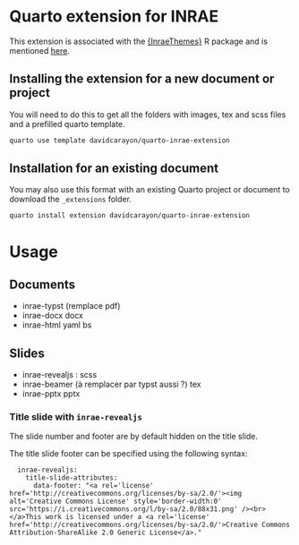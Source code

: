 # Quarto extension for INRAE

This extension is associated with the [{InraeThemes}](https://github.com/davidcarayon/InraeThemes) R package and is mentioned [here](https://github.com/davidcarayon/InraeThemes#templates-quarto).

## Installing the extension for a new document or project

You will need to do this to get all the folders with images, tex and scss files and a prefilled quarto template.

```bash
quarto use template davidcarayon/quarto-inrae-extension
```

## Installation for an existing document

You may also use this format with an existing Quarto project or document to download the `_extensions` folder.

```bash
quarto install extension davidcarayon/quarto-inrae-extension
```

# Usage

## Documents

<!-- 3 caps side by side -->

* inrae-typst (remplace pdf)
* inrae-docx docx
* inrae-html yaml bs

## Slides

<!-- 3 caps side by side -->

* inrae-revealjs : scss
* inrae-beamer (à remplacer par typst aussi ?) tex
* inrae-pptx pptx 

### Title slide with `inrae-revealjs`

The slide number and footer are by default hidden on the title slide.

The title slide footer can be specified using the following syntax:

```
  inrae-revealjs:
    title-slide-attributes:
      data-footer: "<a rel='license' href='http://creativecommons.org/licenses/by-sa/2.0/'><img alt='Creative Commons License' style='border-width:0' src='https://i.creativecommons.org/l/by-sa/2.0/88x31.png' /><br></a>This work is licensed under a <a rel='license' href='http://creativecommons.org/licenses/by-sa/2.0/'>Creative Commons Attribution-ShareAlike 2.0 Generic License</a>."
```
